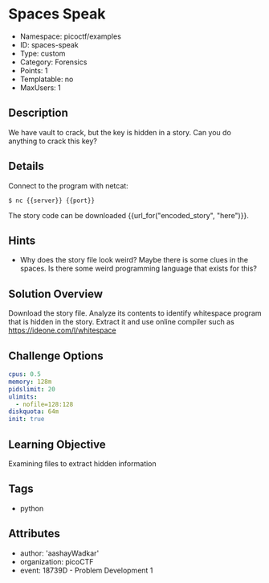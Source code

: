 # Spaces Speak

- Namespace: picoctf/examples
- ID: spaces-speak
- Type: custom
- Category: Forensics
- Points: 1
- Templatable: no
- MaxUsers: 1

## Description

We have vault to crack, but the key is hidden in a story. Can you do anything to crack this key?

## Details

Connect to the program with netcat:

`$ nc {{server}} {{port}}`

The story code can be downloaded {{url_for("encoded_story", "here")}}.

## Hints

- Why does the story file look weird? Maybe there is some clues in the spaces. Is there some weird programming language that exists for this?

## Solution Overview

Download the story file. Analyze its contents to identify whitespace program that is hidden in the story. Extract it and use online compiler such as https://ideone.com/l/whitespace 

## Challenge Options

```yaml
cpus: 0.5
memory: 128m
pidslimit: 20
ulimits:
  - nofile=128:128
diskquota: 64m
init: true
```

## Learning Objective

Examining files to extract hidden information

## Tags

- python

## Attributes

- author: 'aashayWadkar'
- organization: picoCTF
- event: 18739D - Problem Development 1

